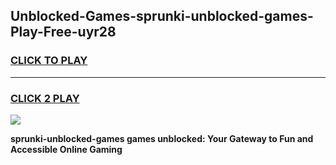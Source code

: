 
## Unblocked-Games-sprunki-unblocked-games-Play-Free-uyr28
<h3>
<a href="https://premium76.site?title=sprunki-unblocked-games&ref=21A">CLICK TO PLAY</a></h3>
<hr>

<h3>
<a href="https://premium76.site?title=sprunki-unblocked-games&ref=21A">CLICK 2 PLAY</a>
  
</h3>

<a href="https://premium76.site?title=sprunki-unblocked-games&ref=21A"><img src="https://clearcache.store/games.png"></a>


**sprunki-unblocked-games games unblocked: Your Gateway to Fun and Accessible Online Gaming**
